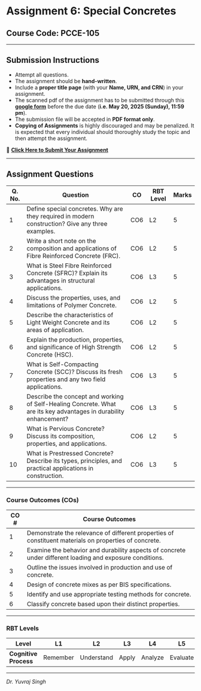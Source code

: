 # Assignment 6: Special Concretes

## Course Code: PCCE-105

---

## **Submission Instructions**

* Attempt all questions.
* The assignment should be **hand-written**.
* Include a **proper title page** (with your **Name, URN, and CRN**) in your assignment.
* The scanned pdf of the assignment has to be submitted through this **[google form](https://docs.google.com/forms/d/e/1FAIpQLSee5IAR3n_BfB7_2_GmiVEaiNZdOwwf3lWZYROD6metT-CjCA/viewform?usp=sharing)** before the due date (**i.e. May 20, 2025 (Sunday), 11:59 pm**).
* The submission file will be accepted in **PDF format only**.
* **Copying of Assignments** is highly discouraged and may be penalized. It is expected that every individual should thoroughly study the topic and then attempt the assignment.

🔗 [**Click Here to Submit Your Assignment**](https://docs.google.com/forms/d/e/1FAIpQLSee5IAR3n_BfB7_2_GmiVEaiNZdOwwf3lWZYROD6metT-CjCA/viewform?usp=sharing)

---

## **Assignment Questions**

| **Q. No.** | **Question**                                                                                                      | **CO** | **RBT Level** | **Marks** |
| ---------- | ----------------------------------------------------------------------------------------------------------------- | ------ | ------------- | --------- |
| 1          | Define special concretes. Why are they required in modern construction? Give any three examples.                  | CO6    | L2            | 5         |
| 2          | Write a short note on the composition and applications of Fibre Reinforced Concrete (FRC).                        | CO6    | L2            | 5         |
| 3          | What is Steel Fibre Reinforced Concrete (SFRC)? Explain its advantages in structural applications.                | CO6    | L3            | 5         |
| 4          | Discuss the properties, uses, and limitations of Polymer Concrete.                                                | CO6    | L2            | 5         |
| 5          | Describe the characteristics of Light Weight Concrete and its areas of application.                               | CO6    | L2            | 5         |
| 6          | Explain the production, properties, and significance of High Strength Concrete (HSC).                             | CO6    | L2            | 5         |
| 7          | What is Self-Compacting Concrete (SCC)? Discuss its fresh properties and any two field applications.              | CO6    | L3            | 5         |
| 8          | Describe the concept and working of Self-Healing Concrete. What are its key advantages in durability enhancement? | CO6    | L3            | 5         |
| 9          | What is Pervious Concrete? Discuss its composition, properties, and applications.                                 | CO6    | L2            | 5         |
| 10         | What is Prestressed Concrete? Describe its types, principles, and practical applications in construction.         | CO6    | L3            | 5         |

---

### **Course Outcomes (COs)**

| **CO #** | **Course Outcomes**                                                                                      |
| -------- | -------------------------------------------------------------------------------------------------------- |
| 1        | Demonstrate the relevance of different properties of constituent materials on properties of concrete.    |
| 2        | Examine the behavior and durability aspects of concrete under different loading and exposure conditions. |
| 3        | Outline the issues involved in production and use of concrete.                                           |
| 4        | Design of concrete mixes as per BIS specifications.                                                      |
| 5        | Identify and use appropriate testing methods for concrete.                                               |
| 6        | Classify concrete based upon their distinct properties.                                                  |

---

### **RBT Levels**

| **Level**             | L1       | L2         | L3    | L4      | L5       | L6     |
| --------------------- | -------- | ---------- | ----- | ------- | -------- | ------ |
| **Cognitive Process** | Remember | Understand | Apply | Analyze | Evaluate | Create |

---

*Dr. Yuvraj Singh*


